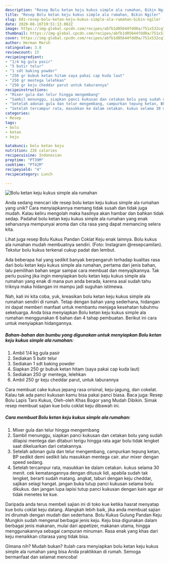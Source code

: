 ```yaml
---
description: "Resep Bolu ketan keju kukus simple ala rumahan, Bikin Ngiler"
title: "Resep Bolu ketan keju kukus simple ala rumahan, Bikin Ngiler"
slug: 681-resep-bolu-ketan-keju-kukus-simple-ala-rumahan-bikin-ngiler
date: 2020-08-16T19:51:13.082Z
image: https://img-global.cpcdn.com/recipes/abfb1d05644fdd0a/751x532cq70/bolu-ketan-keju-kukus-simple-ala-rumahan-foto-resep-utama.jpg
thumbnail: https://img-global.cpcdn.com/recipes/abfb1d05644fdd0a/751x532cq70/bolu-ketan-keju-kukus-simple-ala-rumahan-foto-resep-utama.jpg
cover: https://img-global.cpcdn.com/recipes/abfb1d05644fdd0a/751x532cq70/bolu-ketan-keju-kukus-simple-ala-rumahan-foto-resep-utama.jpg
author: Herman Marsh
ratingvalue: 3.8
reviewcount: 15
recipeingredient:
- "1/4 kg gula pasir"
- "5 butir telur"
- "1 sdt baking powder"
- "250 gr bubuk ketan hitam saya pakai cap kuda laut"
- "250 gr mentega lelehkan"
- "250 gr keju cheddar parut untuk taburannya"
recipeinstructions:
- "Mixer gula dan telur hingga mengembang"
- "Sambil menunggu, siapkan panci kukusan dan cetakan bolu yang sudah dilapisi mentega dan ditaburi terigu hingga rata agar bolu tidak lengket saat dikeluarkan dari cetakannya."
- "Setelah adonan gula dan telur mengembang, campurkan tepung ketan, BP sedikit demi sedikit lalu masukkan mentega cair. atur mixer dengan speed sedang."
- "Setelah tercampur rata, masukkan ke dalam cetakan. kukus selama 30 menit. cek kematangannya dengan ditusuk lidi, apabila sudah tak lengket, berarti sudah matang. angkat, taburi dengan keju cheddar, sajikan selagi hangat. jangan buka tutup panci kukusan selama bolu dikukus. dan jangan lupa lapisi tutup panci kukusan dengan kain agar air tidak menetes ke kue."
categories:
- Resep
tags:
- bolu
- ketan
- keju

katakunci: bolu ketan keju 
nutrition: 226 calories
recipecuisine: Indonesian
preptime: "PT39M"
cooktime: "PT42M"
recipeyield: "4"
recipecategory: Lunch

---
```



![Bolu ketan keju kukus simple ala rumahan](https://img-global.cpcdn.com/recipes/abfb1d05644fdd0a/751x532cq70/bolu-ketan-keju-kukus-simple-ala-rumahan-foto-resep-utama.jpg)

Anda sedang mencari ide resep bolu ketan keju kukus simple ala rumahan yang unik? Cara menyiapkannya memang tidak susah dan tidak juga mudah. Kalau keliru mengolah maka hasilnya akan hambar dan bahkan tidak sedap. Padahal bolu ketan keju kukus simple ala rumahan yang enak seharusnya mempunyai aroma dan cita rasa yang dapat memancing selera kita.

Lihat juga resep Bolu Kukus Pandan Coklat Keju enak lainnya. Bolu kukus ala rumahan mudah membuatnya sendiri. (Foto: Instagram @resepcamilan). Tekstur bolu kukus terkenal cukup padat dan lembut.

Ada beberapa hal yang sedikit banyak berpengaruh terhadap kualitas rasa dari bolu ketan keju kukus simple ala rumahan, pertama dari jenis bahan, lalu pemilihan bahan segar sampai cara membuat dan menyajikannya. Tak perlu pusing jika ingin menyiapkan bolu ketan keju kukus simple ala rumahan yang enak di mana pun anda berada, karena asal sudah tahu triknya maka hidangan ini mampu jadi suguhan istimewa.


Nah, kali ini kita coba, yuk, kreasikan bolu ketan keju kukus simple ala rumahan sendiri di rumah. Tetap dengan bahan yang sederhana, hidangan ini dapat memberi manfaat untuk membantu menjaga kesehatan tubuhmu sekeluarga. Anda bisa menyiapkan Bolu ketan keju kukus simple ala rumahan menggunakan 6 bahan dan 4 tahap pembuatan. Berikut ini cara untuk menyiapkan hidangannya.

<!--inarticleads1-->

##### Bahan-bahan dan bumbu yang digunakan untuk menyiapkan Bolu ketan keju kukus simple ala rumahan:

1. Ambil 1/4 kg gula pasir
1. Sediakan 5 butir telur
1. Sediakan 1 sdt baking powder
1. Siapkan 250 gr bubuk ketan hitam (saya pakai cap kuda laut)
1. Sediakan 250 gr mentega, lelehkan
1. Ambil 250 gr keju cheddar parut, untuk taburannya


Cara membuat cake kukus jepang rasa orisinal, keju-jagung, dan cokelat. Kalau tak ada panci kukusan kamu bisa pakai panci biasa. Baca juga: Resep Bolu Lapis Taro Kukus, Oleh-oleh Khas Bogor yang Mudah Dibikin. Simak resep membuat sajian kue bolu coklat keju dibawah ini. 

<!--inarticleads2-->

##### Cara membuat Bolu ketan keju kukus simple ala rumahan:

1. Mixer gula dan telur hingga mengembang
1. Sambil menunggu, siapkan panci kukusan dan cetakan bolu yang sudah dilapisi mentega dan ditaburi terigu hingga rata agar bolu tidak lengket saat dikeluarkan dari cetakannya.
1. Setelah adonan gula dan telur mengembang, campurkan tepung ketan, BP sedikit demi sedikit lalu masukkan mentega cair. atur mixer dengan speed sedang.
1. Setelah tercampur rata, masukkan ke dalam cetakan. kukus selama 30 menit. cek kematangannya dengan ditusuk lidi, apabila sudah tak lengket, berarti sudah matang. angkat, taburi dengan keju cheddar, sajikan selagi hangat. jangan buka tutup panci kukusan selama bolu dikukus. dan jangan lupa lapisi tutup panci kukusan dengan kain agar air tidak menetes ke kue.


Daripada anda terus membeli sajian ini di toko kue ketika hasrat menyatap kue bolu coklat keju datang. Alangkah lebih baik, jika anda membuat sajian ini dirumah dengan mudah dan sederhana. Bolu Kukus Gulung Pandan Keju Mungkin sudah mengenal berbagai jenis keju. Keju bisa digunakan dalam berbagai jenis makanan, mulai dari appetizer, makanan utama, hingga menggunakannya sebagai campuran minuman. Rasa enak yang khas dari keju menaikkan citarasa yang tidak bisa. 

Gimana nih? Mudah bukan? Itulah cara menyiapkan bolu ketan keju kukus simple ala rumahan yang bisa Anda praktikkan di rumah. Semoga bermanfaat dan selamat mencoba!
